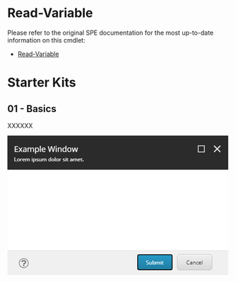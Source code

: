 # Read-Variable

Please refer to the original SPE documentation for the most up-to-date information on this cmdlet:

* [Read-Variable](https://doc.sitecorepowershell.com/appendix/common/read-variable)

# Starter Kits

## 01 - Basics

XXXXXX

![01 - Read-Variable - Basics](../../../Images/InteractiveDialogs/Read-Variable/01-Basics.png)